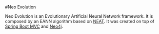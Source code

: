 #Neo Evolution

Neo Evolution is an Evolutionary Artificial Neural Network framework. It is composed by an EANN algorithm based on [NEAT](http://en.wikipedia.org/wiki/Neuroevolution_of_augmenting_topologies). It was created on top of [Spring Boot MVC](http://projects.spring.io/spring-boot/) and [Neo4j](http://neo4j.com/).
